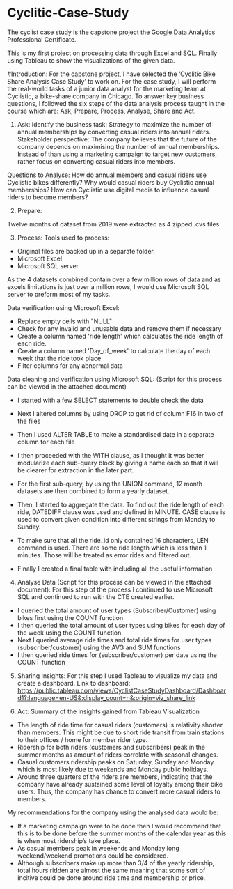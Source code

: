 # Cyclitic-Case-Study
The cyclist case study is the capstone project the Google Data Analytics Professional Certificate.

This is my first project on processing data through Excel and SQL. Finally using Tableau to show the visualizations of the given data.

#Introduction:
For the capstone project, I have selected the ‘Cyclitic Bike Share Analysis Case Study’ to work on. For the case study, I will perform the real-world tasks of a junior data analyst for the marketing team at Cyclistic, a bike-share company in Chicago.
To answer key business questions, I followed the six steps of the data analysis process taught in the course which are: Ask, Prepare, Process, Analyse, Share and Act.

1. Ask: Identify the business task:
Strategy to maximize the number of annual memberships by converting casual riders into annual riders.
Stakeholder perspective:
The company believes that the future of the company depends on maximising the number of annual memberships. Instead of than using a marketing campaign to target new customers, rather focus on converting casual riders into members.

Questions to Analyse:
How do annual members and casual riders use Cyclistic bikes differently?
Why would casual riders buy Cyclistic annual memberships?
How can Cyclistic use digital media to influence casual riders to become members?

2. Prepare: 

Twelve months of dataset from 2019 were extracted as 4 zipped .cvs files. 

3. Process:
Tools used to process:
- Original files are backed up in a separate folder.
- Microsoft Excel
- Microsoft SQL server

As the 4 datasets combined contain over a few million rows of data and as excels limitations is just over a million rows, I would use Microsoft SQL server to preform most of my tasks. 

Data verification using Microsoft Excel:
- Replace empty cells with "NULL" 
- Check for any invalid and unusable data and remove them if necessary
- Create a column named 'ride length' which calculates the ride length of each ride.
- Create a column named 'Day_of_week' to calculate the day of each week that the ride took place
- Filter columns for any abnormal data

Data cleaning and verification using Microsoft SQL: (Script for this process can be viewed in the attached document)
- I started with a few SELECT statements to double check the data
- Next I altered columns by using DROP to get rid of column F16 in two of the files
- Then I used ALTER TABLE to make a standardised date in a separate column for each file

- I then proceeded with the WITH clause, as I thought it was better modularize each sub-query block by giving a name each so that it will be clearer for extraction in the later part.
- For the first sub-query, by using the UNION command, 12 month datasets are then combined to form a yearly dataset.
- Then, I started to aggregate the data. To find out the ride length of each ride, DATEDIFF clause was used and defined in MINUTE. CASE clause is used to convert given condition into different strings from Monday to Sunday.
- To make sure that all the ride_id only contained 16 characters, LEN command is used. There are some ride length which is less than 1 minutes. Those will be treated as error rides and filtered out.
- Finally I created a final table with including all the useful information

4. Analyse Data (Script for this process can be viewed in the attached document):
For this step of the process I continued to use Microsoft SQL and continued to run with the CTE created earlier.
- I queried the total amount of user types (Subscriber/Customer) using bikes first using the COUNT function
- I then queried the total amount of user types using bikes for each day of the week using the COUNT function
- Next I queried average ride times and total ride times for user types (subscriber/customer) using the AVG and SUM functions
- I then queried ride times for (subscriber/customer) per date using the COUNT function

5. Sharing Insights:
For this step I used Tableau to visualize my data and create a dashboard.
Link to dashboard: https://public.tableau.com/views/CyclistCaseStudyDashboard/Dashboard1?:language=en-US&:display_count=n&:origin=viz_share_link

6. Act:
Summary of the insights gained from Tableau Visualization
- The length of ride time for casual riders (customers) is relativity shorter than members. This might be due to short ride transit from train stations to their offices / home for member rider type.
- Ridership for both riders (customers and subscribers) peak in the summer months as amount of riders correlate with seasonal changes. 
- Casual customers ridership peaks on Saturday, Sunday and Monday which is most likely due to weekends and Monday public holidays.
- Around three quarters of the riders are members, indicating that the company have already sustained some level of loyalty among their bike users. Thus, the company has chance to convert more casual riders to members.

My recommendations for the company using the analysed data would be:
- If a marketing campaign were to be done then I would recommend that this is to be done before the summer months of the calendar year as this is when most ridership’s take place.
- As casual members peak in weekends and Monday long weekend/weekend promotions could be considered.
- Although subscribers make up more than 3/4 of the yearly ridership, total hours ridden are almost the same meaning that some sort of incitive could be done around ride time and membership or price.
